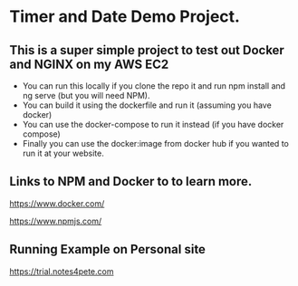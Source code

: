 # Timer and Date Demo Project.

## This is a super simple project to test out Docker and NGINX on my AWS EC2
- You can run this locally if you clone the repo it and run npm install and ng serve (but you will need NPM).
- You can build it using the dockerfile and run it (assuming you have docker)
- You can use the docker-compose to run it instead (if you have docker compose)
- Finally you can use the docker:image from docker hub if you wanted to run it at your website.

## Links to NPM and Docker to to learn more.
https://www.docker.com/

https://www.npmjs.com/

## Running Example on Personal site
https://trial.notes4pete.com